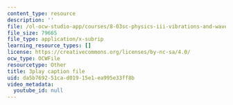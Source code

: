 ```yaml
---
content_type: resource
description: ''
file: /ol-ocw-studio-app/courses/8-03sc-physics-iii-vibrations-and-waves-fall-2016/da5b769251cad01915e1ea995e33ff8b_SnNmbVH5DAM.srt
file_size: 79665
file_type: application/x-subrip
learning_resource_types: []
license: https://creativecommons.org/licenses/by-nc-sa/4.0/
ocw_type: OCWFile
resourcetype: Other
title: 3play caption file
uid: da5b7692-51ca-d019-15e1-ea995e33ff8b
video_metadata:
  youtube_id: null
---
```

